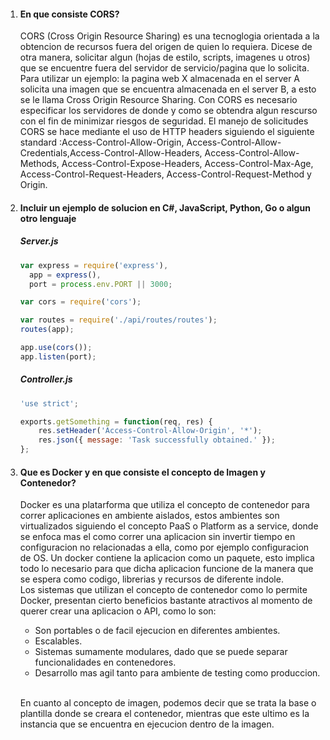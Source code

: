 <ol>
    <li><h4>En que consiste CORS?</h4>
            <p>CORS  (Cross Origin Resource Sharing) es una tecnoglogia orientada a la obtencion de recursos fuera del origen de quien lo requiera. Dicese de otra manera, solicitar algun (hojas de estilo, scripts, imagenes u otros) que se encuentre fuera del servidor de servicio/pagina que lo solicita.
                Para utilizar un ejemplo: la pagina web X almacenada en el server A solicita una imagen que se encuentra almacenada en el server B, a esto se le llama Cross Origin Resource Sharing. Con CORS es necesario especificar los servidores de donde y como se obtendra algun rescurso con el fin de minimizar riesgos de seguridad.
                El manejo de solicitudes CORS se hace mediante el uso de HTTP headers siguiendo el siguiente standard :Access-Control-Allow-Origin, Access-Control-Allow-Credentials,Access-Control-Allow-Headers, Access-Control-Allow-Methods, Access-Control-Expose-Headers, Access-Control-Max-Age, Access-Control-Request-Headers, Access-Control-Request-Method y Origin.</p>
    </li>
    <li><h4>Incluir un ejemplo de solucion en C#, JavaScript, Python, Go o algun otro lenguaje</h4>
        <p><h5>Server.js</h5>     
        
```js
var express = require('express'),
  app = express(),
  port = process.env.PORT || 3000;

var cors = require('cors');

var routes = require('./api/routes/routes'); 
routes(app);

app.use(cors());
app.listen(port);
```   
   </p>
    <p><h5>Controller.js</h5>     
        
```js
'use strict';

exports.getSomething = function(req, res) {  
    res.setHeader('Access-Control-Allow-Origin', '*');
    res.json({ message: 'Task successfully obtained.' }); 
};
```   
   </p>
    </li>
    <li><h4>Que es Docker y en que consiste el concepto de Imagen y Contenedor?</h4>
        <p>
                Docker es una platarforma que utiliza el concepto de contenedor para correr aplicaciones en ambiente aislados, estos ambientes son virtualizados siguiendo el concepto PaaS o Platform as a service, donde se enfoca mas el como correr una aplicacion sin invertir tiempo en configuracion no relacionadas a ella, como por ejemplo configuracion de OS. 
                Un docker contiene la aplicacion como un paquete, esto implica todo lo necesario para que dicha aplicacion funcione de la manera que se espera como codigo, librerias y recursos de diferente indole.<br/>             
                Los sistemas que utilizan el concepto de contenedor como lo permite Docker, presentan cierto beneficios bastante atractivos al momento de querer crear una aplicacion o API, como lo son:                
            </p>
        <ul>            
            <li>Son portables o de facil ejecucion en diferentes ambientes.</li>
            <li>Escalables.</li>
            <li>Sistemas sumamente modulares, dado que se puede separar funcionalidades en contenedores.</li>
            <li>Desarrollo mas agil tanto para ambiente de testing como produccion.</li>
        </ul>
        <br/> <p>
            En cuanto al concepto de imagen, podemos decir que se trata la base o plantilla donde se creara el contenedor, mientras que este ultimo es la instancia que se encuentra en ejecucion dentro de la imagen.
        </p>        
    </li>
</ol>
